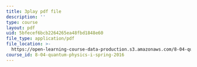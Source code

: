 ```yaml
---
title: 3play pdf file
description: ''
type: course
layout: pdf
uid: 5bfecef6bcb2264265ea48fbd1848e60
file_type: application/pdf
file_location: >-
  https://open-learning-course-data-production.s3.amazonaws.com/8-04-quantum-physics-i-spring-2016/5bfecef6bcb2264265ea48fbd1848e60_XQKV-hpsurs.pdf
course_id: 8-04-quantum-physics-i-spring-2016
---
```

